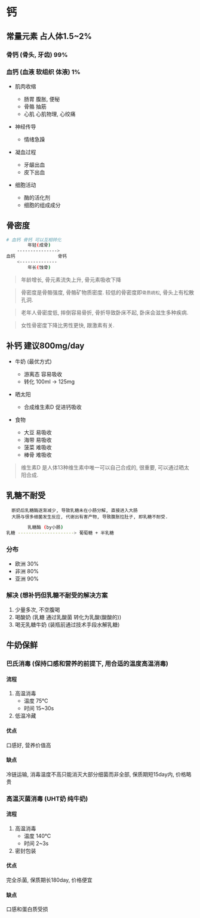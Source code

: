 # 钙

## 常量元素 占人体1.5~2%

### 骨钙 (骨头, 牙齿) 99%

### 血钙 (血液 软组织 体液) 1%

- 肌肉收缩
  - 肠胃 腹胀, 便秘
  - 骨骼 抽筋
  - 心肌 心肌物理, 心绞痛

- 神经传导
  - 情绪急躁

- 凝血过程
  - 牙龈出血
  - 皮下出血

- 细胞活动
  - 酶的活化剂
  - 细胞的组成成分

## 骨密度

```bash
# 血钙 骨钙 可以互相转化
        年轻(成骨)
    --------------->
血钙                骨钙
    <--------------
        年长(蚀骨)
```

> 年龄增长, 骨元素流失上升, 骨元素吸收下降

> 骨密度是骨骼强度, 骨骼矿物质密度. 较低的骨密度即`骨质疏松`, 骨头上有松散孔洞.

> 老年人骨密度低, 摔倒容易骨折, 骨折导致卧床不起, 卧床会滋生多种疾病.

> 女性骨密度下降比男性更快, 跟激素有关.

## 补钙 建议800mg/day

- 牛奶 (最优方式)
  - 游离态 容易吸收
  - 转化 100ml -> 125mg

- 晒太阳
  - 合成维生素D 促进钙吸收

- 食物
  - 大豆 易吸收
  - 海带 易吸收
  - 菠菜 难吸收
  - 棒骨 难吸收

> 维生素D 是人体13种维生素中唯一可以自己合成的, 很重要, 可以通过晒太阳合成.

## 乳糖不耐受

      断奶后乳糖酶逐渐减少, 导致乳糖未在小肠分解, 直接进入大肠
      大肠与很多细菌发生反应, 代谢出有害产物, 导致腹胀拉肚子, 即乳糖不耐受.

```bash
        乳糖酶 (by小肠)
乳糖 ---------------------> 葡萄糖 + 半乳糖

```

### 分布

- 欧洲 30%
- 非洲 80%
- 亚洲 90%

### 解决 (想补钙但乳糖不耐受的解决方案

1. 少量多次, 不空腹喝
2. 喝酸奶 (乳糖 通过乳酸菌 转化为乳酸(酸酸的))
3. 喝无乳糖牛奶 (装瓶前通过技术手段水解乳糖)

## 牛奶保鲜

### 巴氏消毒 (保持口感和营养的前提下, 用合适的温度高温消毒)

#### 流程

1. 高温消毒
    - 温度 75℃
    - 时间 15~30s
2. 低温冷藏

#### 优点

口感好, 营养价值高

#### 缺点

冷链运输, 消毒温度不高只能消灭大部分细菌而非全部, 保质期短15day内, 价格略贵

### 高温灭菌消毒 (UHT奶 纯牛奶)

#### 流程

1. 高温消毒
   - 温度 140℃
   - 时间 2~3s
2. 密封包装

#### 优点

完全杀菌, 保质期长180day, 价格便宜

#### 缺点

口感和蛋白质受损
